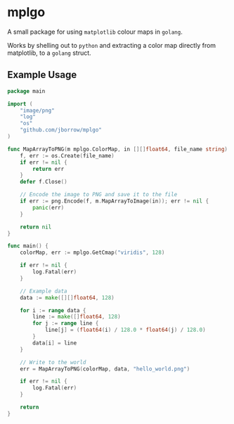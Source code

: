 mplgo
=====

A small package for using `matplotlib` colour maps in `golang`.

Works by shelling out to `python` and extracting a color map directly from matplotlib,
to a `golang` struct.

Example Usage
-------------

```go
package main

import (
	"image/png"
	"log"
	"os"
	"github.com/jborrow/mplgo"
)

func MapArrayToPNG(m mplgo.ColorMap, in [][]float64, file_name string) error {
	f, err := os.Create(file_name)
	if err != nil {
		return err
	}
	defer f.Close()

	// Encode the image to PNG and save it to the file
	if err := png.Encode(f, m.MapArrayToImage(in)); err != nil {
		panic(err)
	}

	return nil
}

func main() {
	colorMap, err := mplgo.GetCmap("viridis", 128)

	if err != nil {
		log.Fatal(err)
	}

    // Example data
	data := make([][]float64, 128)

	for i := range data {
		line := make([]float64, 128)
		for j := range line {
			line[j] = (float64(i) / 128.0 * float64(j) / 128.0)
		}
		data[i] = line
	}

    // Write to the world
	err = MapArrayToPNG(colorMap, data, "hello_world.png")

	if err != nil {
		log.Fatal(err)
	}

	return
}
```
